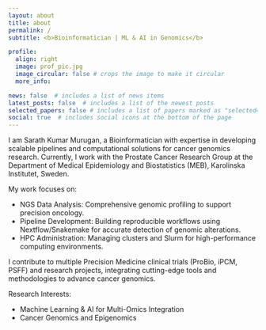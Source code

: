 ```yaml
---
layout: about
title: about
permalink: /
subtitle: <b>Bioinformatician | ML & AI in Genomics</b> 

profile:
  align: right
  image: prof_pic.jpg
  image_circular: false # crops the image to make it circular
  more_info: 

news: false  # includes a list of news items
latest_posts: false  # includes a list of the newest posts
selected_papers: false # includes a list of papers marked as "selected={true}"
social: true  # includes social icons at the bottom of the page
---
```



I am Sarath Kumar Murugan, a Bioinformatician with expertise in developing scalable pipelines and computational solutions for cancer genomics research. Currently, I work with the Prostate Cancer Research Group at the Department of Medical Epidemiology and Biostatistics (MEB), Karolinska Institutet, Sweden.

My work focuses on:

  - NGS Data Analysis: Comprehensive genomic profiling to support precision oncology.
  - Pipeline Development: Building reproducible workflows using Nextflow/Snakemake for accurate detection of genomic alterations.
  - HPC Administration: Managing clusters and Slurm for high-performance computing environments.

I contribute to multiple Precision Medicine clinical trials (ProBio, iPCM, PSFF) and research projects, integrating cutting-edge tools and methodologies to advance cancer genomics.

Research Interests:
  - Machine Learning & AI for Multi-Omics Integration
  - Cancer Genomics and Epigenomics

